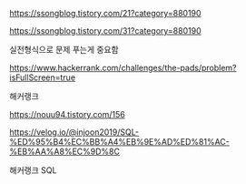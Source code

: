 https://ssongblog.tistory.com/21?category=880190


https://ssongblog.tistory.com/31?category=880190

실전형식으로 문제 푸는게 중요함





https://www.hackerrank.com/challenges/the-pads/problem?isFullScreen=true



해커랭크

https://nouu94.tistory.com/156



https://velog.io/@injoon2019/SQL-%ED%95%B4%EC%BB%A4%EB%9E%AD%ED%81%AC-%EB%AA%A8%EC%9D%8C

해커랭크 SQL
